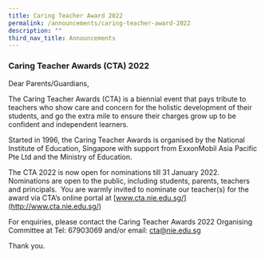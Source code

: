 ```yaml
---
title: Caring Teacher Award 2022
permalink: /announcements/caring-teacher-award-2022
description: ""
third_nav_title: Announcements
---
```

### Caring Teacher Awards (CTA) 2022

Dear Parents/Guardians,  
  
The Caring Teacher Awards (CTA) is a biennial event that pays tribute to teachers who show care and concern for the holistic development of their students, and go the extra mile to ensure their charges grow up to be confident and independent learners.  
  
Started in 1996, the Caring Teacher Awards is organised by the National Institute of Education, Singapore with support from ExxonMobil Asia Pacific Pte Ltd and the Ministry of Education.  
  
The CTA 2022 is now open for nominations till 31 January 2022.  Nominations are open to the public, including students, parents, teachers and principals.  You are warmly invited to nominate our teacher(s) for the award via CTA’s online portal at [www.cta.nie.edu.sg/](http://www.cta.nie.edu.sg/)  
  
For enquiries, please contact the Caring Teacher Awards 2022 Organising Committee at Tel: 67903069 and/or email: [cta@nie.edu.sg](mailto:cta@nie.edu.sg)    
  
Thank you.